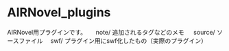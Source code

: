 # AIRNovel_plugins

AIRNovel用プラグインです。 　
note/ 追加されるタグなどのメモ 　
source/ ソースファイル　 
swf/ プラグイン用にswf化したもの（実際のプラグイン）

